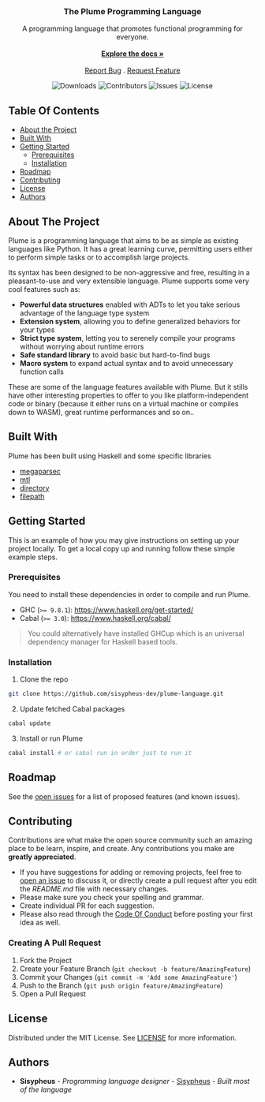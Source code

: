 <br/>
<p align="center">
  <h3 align="center">The Plume Programming Language</h3>

  <p align="center">
    A programming language that promotes functional programming for everyone.
    <br/>
    <br/>
    <a href="https://github.com/sisypheus-dev/plume-language"><strong>Explore the docs »</strong></a>
    <br/>
    <br/>
    <a href="https://github.com/sisypheus-dev/plume-language/issues">Report Bug</a>
    .
    <a href="https://github.com/sisypheus-dev/plume-language/issues">Request Feature</a>
  </p>
</p>

<div align="center">
  
![Downloads](https://img.shields.io/github/downloads/sisypheus-dev/plume-language/total) 
![Contributors](https://img.shields.io/github/contributors/sisypheus-dev/plume-language?color=dark-green) 
![Issues](https://img.shields.io/github/issues/sisypheus-dev/plume-language) 
![License](https://img.shields.io/github/license/sisypheus-dev/plume-language)

</div>

## Table Of Contents

- [About the Project](#about-the-project)
- [Built With](#built-with)
- [Getting Started](#getting-started)
  - [Prerequisites](#prerequisites)
  - [Installation](#installation)
- [Roadmap](#roadmap)
- [Contributing](#contributing)
- [License](#license)
- [Authors](#authors)

## About The Project

Plume is a programming language that aims to be as simple as existing languages like Python. It has a great learning curve, permitting users either to perform simple tasks or to accomplish large projects.

Its syntax has been designed to be non-aggressive and free, resulting in a pleasant-to-use and very extensible language. Plume supports some very cool features such as:

- **Powerful data structures** enabled with ADTs to let you take serious advantage of the language type system
- **Extension system**, allowing you to define generalized behaviors for your types
- **Strict type system**, letting you to serenely compile your programs without worrying about runtime errors
- **Safe standard library** to avoid basic but hard-to-find bugs
- **Macro system** to expand actual syntax and to avoid unnecessary function calls

These are some of the language features available with Plume. But it stills have other interesting properties to offer to you like platform-independent code or binary (because it either runs on a virtual machine or compiles down to WASM), great runtime performances and so on..

## Built With

Plume has been built using Haskell and some specific libraries

- [megaparsec](https://hackage.haskell.org/package/megaparsec)
- [mtl](https://hackage.haskell.org/package/mtl)
- [directory](https://hackage.haskell.org/package/directory)
- [filepath](https://hackage.haskell.org/package/filepath)

## Getting Started

This is an example of how you may give instructions on setting up your project locally.
To get a local copy up and running follow these simple example steps.

### Prerequisites

You need to install these dependencies in order to compile and run Plume.

- GHC (`>= 9.8.1`): https://www.haskell.org/get-started/
- Cabal (`>= 3.0`): https://www.haskell.org/cabal/

> You could alternatively have installed GHCup which is an universal dependency manager for Haskell based tools.

### Installation

1. Clone the repo

```sh
git clone https://github.com/sisypheus-dev/plume-language.git
```

2. Update fetched Cabal packages

```sh
cabal update
```

3. Install or run Plume

```sh
cabal install # or cabal run in order just to run it
```

## Roadmap

See the [open issues](https://github.com/sisypheus-dev/plume-language/issues) for a list of proposed features (and known issues).

## Contributing

Contributions are what make the open source community such an amazing place to be learn, inspire, and create. Any contributions you make are **greatly appreciated**.

- If you have suggestions for adding or removing projects, feel free to [open an issue](https://github.com/sisypheus-dev/plume-language/issues/new) to discuss it, or directly create a pull request after you edit the _README.md_ file with necessary changes.
- Please make sure you check your spelling and grammar.
- Create individual PR for each suggestion.
- Please also read through the [Code Of Conduct](https://github.com/sisypheus-dev/plume-language/blob/main/CODE_OF_CONDUCT.md) before posting your first idea as well.

### Creating A Pull Request

1. Fork the Project
2. Create your Feature Branch (`git checkout -b feature/AmazingFeature`)
3. Commit your Changes (`git commit -m 'Add some AmazingFeature'`)
4. Push to the Branch (`git push origin feature/AmazingFeature`)
5. Open a Pull Request

## License

Distributed under the MIT License. See [LICENSE](https://github.com/sisypheus-dev/plume-language/blob/main/LICENSE.md) for more information.

## Authors

- **Sisypheus** - _Programming language designer_ - [Sisypheus](https://github.com/sisypheus-dev) - _Built most of the language_

